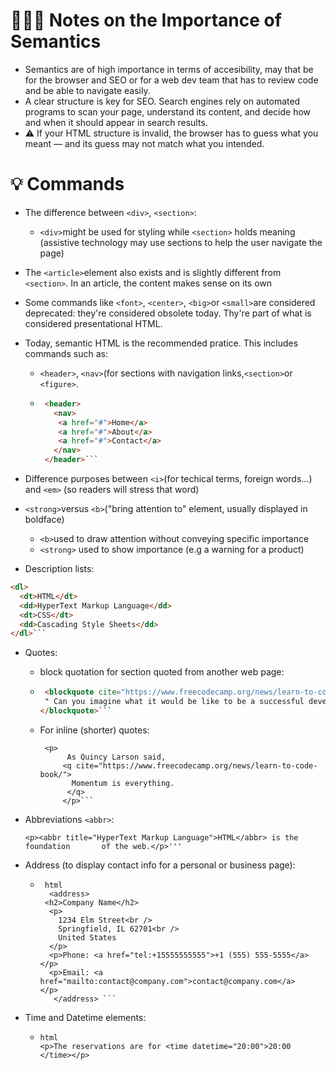  # 🧑🏼‍💻 Notes on the Importance of Semantics

* Semantics are of high importance in terms of accesibility, may that be for the browser and SEO or for a web dev team that has to review code and be able to navigate easily.
* A clear structure is key for SEO. Search engines rely on automated programs to scan your page, understand its content, and decide how and when it should appear in search results.
* ⚠️ If your HTML structure is invalid, the browser has to guess what you meant — and its guess may not match what you intended.
 

# 💡 Commands

* The difference between `<div>`, `<section>`:
     * `<div>`might be used for styling while `<section>` holds meaning (assistive technology may use sections to help the user navigate the page)
* The `<article>`element also exists and is slightly different from `<section>`. In an article, the content makes sense on its own

* Some commands like `<font>`, `<center>`, `<big>`or `<small>`are considered deprecated: they're considered obsolete today.
  Thy're part of what is considered presentational HTML.

* Today, semantic HTML is the recommended pratice. This includes commands such as:
     * `<header>`, `<nav>`(for sections with navigation links,`<section>`or `<figure>`.
     * ``` html
        <header>
          <nav>
           <a href="#">Home</a>
           <a href="#">About</a>
           <a href="#">Contact</a>
          </nav>
        </header>```
  
* Difference purposes between `<i>`(for techical terms, foreign words...) and `<em>` (so readers will stress that word)
* `<strong>`versus `<b>`("bring attention to" element, usually displayed in boldface)
   * `<b>`used to draw attention without conveying specific importance
   * `<strong>` used to show importance (e.g a warning for a product)

* Description lists:
``` html
<dl>
  <dt>HTML</dt>
  <dd>HyperText Markup Language</dd>
  <dt>CSS</dt>
  <dd>Cascading Style Sheets</dd>
</dl>```
```
* Quotes:
   * block quotation for section quoted from another web page:
   * ``` html
      <blockquote cite="https://www.freecodecamp.org/news/learn-to-code-book/">
      " Can you imagine what it would be like to be a successful developer? To have built software systems that people rely upon?"
     </blockquote>```
   * For inline (shorter) quotes:
      ```
       <p>
            As Quincy Larson said,
           <q cite="https://www.freecodecamp.org/news/learn-to-code-book/">
             Momentum is everything.
            </q>
           </p>```

* Abbreviations `<abbr>`:

      <p><abbr title="HyperText Markup Language">HTML</abbr> is the foundation       of the web.</p>'''

* Address (to display contact info for a personal or business page):
   * ```
      html
       <address>
      <h2>Company Name</h2>
       <p>
         1234 Elm Street<br />
         Springfield, IL 62701<br />
         United States
       </p>
       <p>Phone: <a href="tel:+15555555555">+1 (555) 555-5555</a></p>
       <p>Email: <a href="mailto:contact@company.com">contact@company.com</a>         </p>
        </address> ```

* Time and Datetime elements:
   *  ```
      html
      <p>The reservations are for <time datetime="20:00">20:00 </time></p>
     ```
